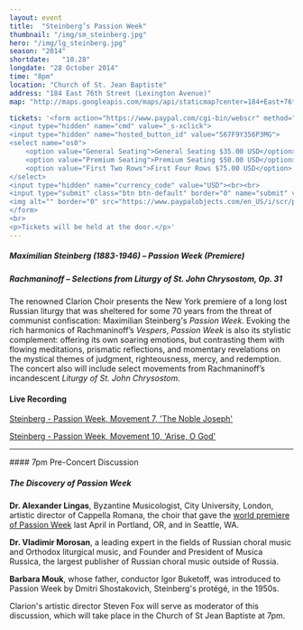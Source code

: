 ```yaml
---
layout: event
title:  "Steinberg’s Passion Week"
thumbnail: "/img/sm_steinberg.jpg"
hero: "/img/lg_steinberg.jpg"
season: "2014"
shortdate:   "10.28"
longdate: "28 October 2014"
time: "8pm"
location: "Church of St. Jean Baptiste"
address: "184 East 76th Street (Lexington Avenue)"
map: "http://maps.googleapis.com/maps/api/staticmap?center=184+East+76th+Street+New York,+NY&zoom=16&size=700x300&visual_refresh=true&maptype=roadmap&markers=color:green%7Clabel:A%7C40.7725017,-73.9595415&sensor=false"

tickets: '<form action="https://www.paypal.com/cgi-bin/webscr" method="post" target="_top">
<input type="hidden" name="cmd" value="_s-xclick">
<input type="hidden" name="hosted_button_id" value="S67F9Y356P3MG">
<select name="os0">
	<option value="General Seating">General Seating $35.00 USD</option>
	<option value="Premium Seating">Premium Seating $50.00 USD</option>
	<option value="First Two Rows">First Four Rows $75.00 USD</option>
</select>
<input type="hidden" name="currency_code" value="USD"><br><br>
<input type="submit" class="btn btn-default" border="0" name="submit" value="Buy Now" alt="PayPal - The safer, easier way to pay online!">
<img alt="" border="0" src="https://www.paypalobjects.com/en_US/i/scr/pixel.gif" width="1" height="1">
</form>
<br>
<p>Tickets will be held at the door.</p>'
---
```


##### Maximilian Steinberg  (1883-1946) – Passion Week (Premiere)

##### Rachmaninoff – Selections from Liturgy of St. John Chrysostom, Op. 31

The renowned Clarion Choir presents the New York premiere of a long lost Russian liturgy that was sheltered for some 70 years from the threat of communist confiscation: Maximilian Steinberg's *Passion Week*.  Evoking the rich harmonics of Rachmaninoff’s *Vespers*, *Passion Week* is also its stylistic complement: offering its own soaring emotions, but contrasting them with flowing meditations, prismatic reflections, and momentary revelations on the mystical themes of judgment, righteousness, mercy, and redemption.  The concert also will include select movements from Rachmaninoff’s incandescent *Liturgy of St. John Chrysostom*.

#### Live Recording

[Steinberg - Passion Week, Movement 7, 'The Noble Joseph'](https://soundcloud.com/clarion-music-society/steinberg-passion-week?in=clarion-music-society/sets/steinberg-bach-monteverdi-handel)

[Steinberg - Passion Week, Movement 10, 'Arise, O God'](https://soundcloud.com/clarion-music-society/steinberg-passion-week-1?in=clarion-music-society/sets/steinberg-bach-monteverdi-handel)

<hr>
#### 7pm Pre-Concert Discussion

##### The Discovery of Passion Week

<strong>Dr. Alexander Lingas</strong>, Byzantine Musicologist, City University, London,  artistic director of Cappella Romana, the choir that gave the [world premiere of Passion Week](https://www.youtube.com/watch?v=j7oiknuQJRY) last April in Portland, OR, and in Seattle, WA.

<strong>Dr. Vladimir Morosan</strong>, a leading expert in the fields of Russian choral music and Orthodox liturgical music, and Founder and President of Musica Russica, the largest publisher of Russian choral music outside of Russia.

<strong>Barbara Mouk</strong>, whose father, conductor Igor Buketoff, was introduced to Passion Week by Dmitri Shostakovich, Steinberg's prot&eacute;g&eacute;, in the 1950s.

Clarion's artistic director Steven Fox will serve as moderator of this discussion, which will take place in the Church of St Jean Baptiste at 7pm.
